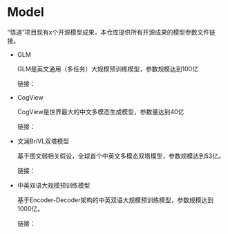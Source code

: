 # Model
“悟道”项目现有x个开源模型成果，本仓库提供所有开源成果的模型参数文件链接。

* GLM

  GLM是英文通用（多任务）大规模预训练模型，参数规模达到100亿

  链接：

* CogView

  CogView是世界最大的中文多模态生成模型，参数量达到40亿

  链接：
  
* 文澜BriVL双塔模型

  基于图文弱相关假设，全球首个中英文多模态双塔模型，参数规模达到53亿。
  
  链接：
  
* 中英双语大规模预训练模型

  基于Encoder-Decoder架构的中英双语大规模预训练模型，参数规模达到1000亿。
  
  链接：

